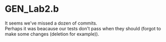 # GEN_Lab2.b

It seems we've missed a dozen of commits.
<br>
Perhaps it was beacause our tests don't pass when they should (forgot to make some changes (deletion for example)).
